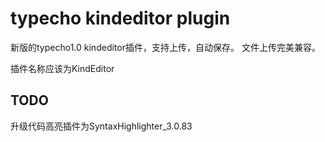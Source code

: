 ﻿typecho kindeditor plugin
==================

新版的typecho1.0 kindeditor插件，支持上传，自动保存。
文件上传完美兼容。

插件名称应该为KindEditor

## TODO

升级代码高亮插件为SyntaxHighlighter_3.0.83
